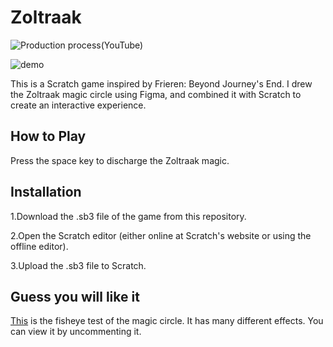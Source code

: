 # Zoltraak
![Production process(YouTube)](https://www.youtube.com/watch?v=jAAjW5QsicI)

![demo](./img/demo.gif)


This is a Scratch game inspired by Frieren: Beyond Journey's End. I drew the Zoltraak magic circle using Figma, and combined it with Scratch to create an interactive experience.

## How to Play

Press the space key to discharge the Zoltraak magic.

## Installation

1.Download the .sb3 file of the game from this repository.

2.Open the Scratch editor (either online at Scratch's website or using the offline editor).

3.Upload the .sb3 file to Scratch.

## Guess you will like it
[This](https://scratch.mit.edu/projects/981898787) is the fisheye test of the magic circle. It has many different effects. You can view it by uncommenting it.
